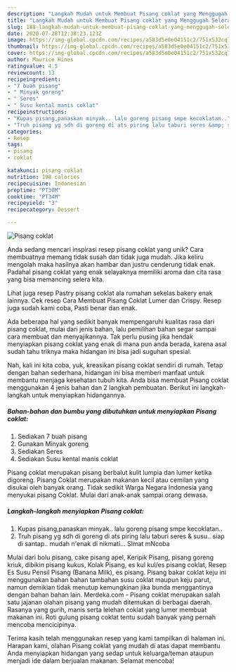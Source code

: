 ```yaml
---
description: "Langkah Mudah untuk Membuat Pisang coklat yang Menggugah Selera"
title: "Langkah Mudah untuk Membuat Pisang coklat yang Menggugah Selera"
slug: 188-langkah-mudah-untuk-membuat-pisang-coklat-yang-menggugah-selera
date: 2020-07-28T12:38:23.123Z
image: https://img-global.cpcdn.com/recipes/a583d5e0e04151c2/751x532cq70/pisang-coklat-foto-resep-utama.jpg
thumbnail: https://img-global.cpcdn.com/recipes/a583d5e0e04151c2/751x532cq70/pisang-coklat-foto-resep-utama.jpg
cover: https://img-global.cpcdn.com/recipes/a583d5e0e04151c2/751x532cq70/pisang-coklat-foto-resep-utama.jpg
author: Maurice Hines
ratingvalue: 4.5
reviewcount: 13
recipeingredient:
- "7 buah pisang"
- " Minyak goreng"
- " Seres"
- " Susu kental manis coklat"
recipeinstructions:
- "Kupas pisang,panaskan minyak.. lalu goreng pisang smpe kecoklatan.."
- "Truh pisang yg sdh di goreng di ats piring lalu taburi seres &amp; susu.. siap di santap.. mudah n&#39;enak di nikmati... Slmat mNcoba"
categories:
- Resep
tags:
- pisang
- coklat

katakunci: pisang coklat 
nutrition: 198 calories
recipecuisine: Indonesian
preptime: "PT30M"
cooktime: "PT34M"
recipeyield: "3"
recipecategory: Dessert

---
```



![Pisang coklat](https://img-global.cpcdn.com/recipes/a583d5e0e04151c2/751x532cq70/pisang-coklat-foto-resep-utama.jpg)

Anda sedang mencari inspirasi resep pisang coklat yang unik? Cara membuatnya memang tidak susah dan tidak juga mudah. Jika keliru mengolah maka hasilnya akan hambar dan justru cenderung tidak enak. Padahal pisang coklat yang enak selayaknya memiliki aroma dan cita rasa yang bisa memancing selera kita.

Lihat juga resep Pastry pisang coklat ala rumahan sekelas bakery enak lainnya. Cek resep Cara Membuat Pisang Coklat Lumer dan Crispy. Resep juga sudah kami coba, Pasti benar dan enak.

Ada beberapa hal yang sedikit banyak mempengaruhi kualitas rasa dari pisang coklat, mulai dari jenis bahan, lalu pemilihan bahan segar sampai cara membuat dan menyajikannya. Tak perlu pusing jika hendak menyiapkan pisang coklat yang enak di mana pun anda berada, karena asal sudah tahu triknya maka hidangan ini bisa jadi suguhan spesial.


Nah, kali ini kita coba, yuk, kreasikan pisang coklat sendiri di rumah. Tetap dengan bahan sederhana, hidangan ini bisa memberi manfaat untuk membantu menjaga kesehatan tubuh kita. Anda bisa membuat Pisang coklat menggunakan 4 jenis bahan dan 2 langkah pembuatan. Berikut ini langkah-langkah untuk menyiapkan hidangannya.

<!--inarticleads1-->

##### Bahan-bahan dan bumbu yang dibutuhkan untuk menyiapkan Pisang coklat:

1. Sediakan 7 buah pisang
1. Gunakan  Minyak goreng
1. Sediakan  Seres
1. Sediakan  Susu kental manis coklat


Pisang coklat merupakan pisang berbalut kulit lumpia dan lumer ketika digoreng. Pisang Coklat merupakan makanan kecil atau cemilan yang disukai oleh banyak orang. Tidak sedikit Warga Negara Indonesia yang menyukai pisang Coklat. Mulai dari anak-anak sampai orang dewasa. 

<!--inarticleads2-->

##### Langkah-langkah menyiapkan Pisang coklat:

1. Kupas pisang,panaskan minyak.. lalu goreng pisang smpe kecoklatan..
1. Truh pisang yg sdh di goreng di ats piring lalu taburi seres &amp; susu.. siap di santap.. mudah n&#39;enak di nikmati... Slmat mNcoba


Mulai dari bolu pisang, cake pisang apel, Keripik Pisang, pisang goreng kriuk, dibikin pisang kukus, Kolak Pisang, es kul kul/es pisang coklat, Resep Es Susu Pensil Pisang (Banana Milk), es pisang. Pisang bakar coklat keju ini menggunakan bahan bahan tambahan susu coklat maupun keju parut, namun demikian tidak menutup kemungkinan jika bunda menggantinya dengan bahan bahan lain. Merdeka.com - Pisang coklat merupakan salah satu jajanan olahan pisang yang mudah ditemukan di berbagai daerah. Rasanya yang gurih, manis serta lelehan coklat yang lumer membuat makanan ini. Roti gulung pisang coklat tentu sudah banyak yang pernah mencoba mencicipinya. 

Terima kasih telah menggunakan resep yang kami tampilkan di halaman ini. Harapan kami, olahan Pisang coklat yang mudah di atas dapat membantu Anda menyiapkan hidangan yang sedap untuk keluarga/teman ataupun menjadi ide dalam berjualan makanan. Selamat mencoba!
